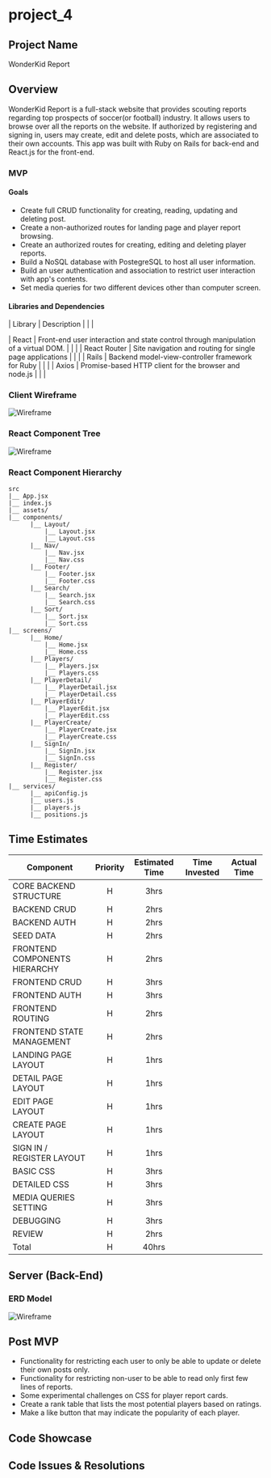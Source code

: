 
# project_4

## Project Name

WonderKid Report


## Overview

 WonderKid Report is a full-stack website that provides scouting reports regarding top prospects of soccer(or football) industry. It allows users to browse over all the reports on the website. If authorized by registering and signing in, users may create, edit and delete posts, which are associated to their own accounts. This app was built with Ruby on Rails for back-end and React.js for the front-end.
 
### MVP

#### Goals

- Create full CRUD functionality for creating, reading, updating and deleting post.
- Create a non-authorized routes for landing page and player report browsing.
- Create an authorized routes for creating, editing and deleting player reports.
- Build a NoSQL database with PostegreSQL to host all user information.
- Build an user authentication and association to restrict user interaction with app's contents.
- Set media queries for two different devices other than computer screen. 

#### Libraries and Dependencies  

| Library | Description |  |  |

| React | Front-end user interaction and state control through manipulation of a virtual DOM. |  |  |
| React Router | Site navigation and routing for single page applications |  |  |
| Rails | Backend model-view-controller framework for Ruby |  |  |
| Axios | Promise-based HTTP client for the browser and node.js |  |  |


### Client Wireframe
![Wireframe](./assets/wf.png)

### React Component Tree
![Wireframe](./assets/p4compotree.png)

### React Component Hierarchy

```
src
|__ App.jsx
|__ index.js
|__ assets/
|__ components/
      |__ Layout/
          |__ Layout.jsx
          |__ Layout.css
      |__ Nav/
          |__ Nav.jsx
          |__ Nav.css
      |__ Footer/
          |__ Footer.jsx
          |__ Footer.css
      |__ Search/
          |__ Search.jsx
          |__ Search.css
      |__ Sort/
          |__ Sort.jsx
          |__ Sort.css
|__ screens/
      |__ Home/
          |__ Home.jsx
          |__ Home.css
      |__ Players/
          |__ Players.jsx
          |__ Players.css
      |__ PlayerDetail/
          |__ PlayerDetail.jsx
          |__ PlayerDetail.css
      |__ PlayerEdit/
          |__ PlayerEdit.jsx
          |__ PlayerEdit.css
      |__ PlayerCreate/
          |__ PlayerCreate.jsx
          |__ PlayerCreate.css
      |__ SignIn/
          |__ SignIn.jsx
          |__ SignIn.css
      |__ Register/
          |__ Register.jsx
          |__ Register.css
|__ services/
      |__ apiConfig.js
      |__ users.js
      |__ players.js
      |__ positions.js
```


## Time Estimates

| Component | Priority | Estimated Time | Time Invested | Actual Time |
| --- | :---: |  :---: | :---: | :---: |
| CORE BACKEND STRUCTURE | H | 3hrs|  |  |
| BACKEND CRUD | H | 2hrs|  |  |
| BACKEND AUTH | H | 2hrs|  |  |
| SEED DATA | H | 2hrs|  |  |
| FRONTEND COMPONENTS HIERARCHY | H | 2hrs| | |
| FRONTEND CRUD | H | 3hrs|  |  |
| FRONTEND AUTH | H | 3hrs|  |  |
| FRONTEND ROUTING | H | 2hrs|  |  |
| FRONTEND STATE MANAGEMENT | H | 2hrs|  |  |
| LANDING PAGE LAYOUT | H | 1hrs|  |  |
| DETAIL PAGE LAYOUT | H | 1hrs|  |  |
| EDIT PAGE LAYOUT | H | 1hrs|  |  |
| CREATE PAGE LAYOUT | H | 1hrs|  |  |
| SIGN IN / REGISTER LAYOUT | H | 1hrs|  |  |
| BASIC CSS | H | 3hrs|  |  |
| DETAILED CSS | H | 3hrs|  |  |
| MEDIA QUERIES SETTING | H | 3hrs|  |  |
| DEBUGGING | H | 3hrs|  |  |
| REVIEW | H | 2hrs|  |  |
| Total | H | 40hrs|  |  |

## Server (Back-End)

### ERD Model
![Wireframe](./assets/ERD_p4.png)

## Post MVP

- Functionality for restricting each user to only be able to update or delete their own posts only.
- Functionality for restricting non-user to be able to read only first few lines of reports.
- Some experimental challenges on CSS for player report cards.
- Create a rank table that lists the most potential players based on ratings.
- Make a like button that may indicate the popularity of each player. 

## Code Showcase
 

## Code Issues & Resolutions

